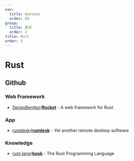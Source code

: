 ```yaml
---
nav:
  title: Awesome
  order: 80
group:
  title: 基本
  order: 2
title: Rust
order: 9
---
```


# Rust

## Github

### Web Framework

- [SergioBenitez](https://github.com/SergioBenitez)/**[Rocket](https://github.com/SergioBenitez/Rocket)** - A web framework for Rust.

### App

- [rustdesk](https://github.com/rustdesk)/**[rustdesk](https://github.com/rustdesk/rustdesk)** - Yet another remote desktop software

### Knowledge

- [rust-lang](https://github.com/rust-lang?type=source)/**[book](https://github.com/rust-lang/book)** - The Rust Programming Language